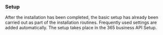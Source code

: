 ### Setup
After the installation has been completed, the basic setup has already been carried out as part of the installation routines. Frequently used settings are added automatically.
The setup takes place in the 365 business API Setup.
